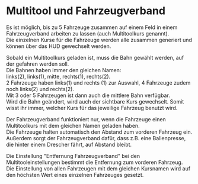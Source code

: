 # Multitool und Fahrzeugverband  
Es ist möglich, bis zu 5 Fahrzeuge zusammen auf einem Feld in einem Fahrzeugverband arbeiten zu lassen (auch Multitoolkurs genannt).  
Die einzelnen Kurse für die Fahrzeuge werden alle zusammen generiert und können über das HUD gewechselt werden.  


  
Sobald ein Multitoolkurs geladen ist, muss die Bahn gewählt werden, auf der gefahren werden soll.  
Die Bahnen haben immer den gleichen Namen:  
links(2), links(1), mitte, rechts(1), rechts(2).  
2 Fahrzeuge haben links(1) und rechts (1) zur Auswahl, 4 Fahrzeuge zudem noch links(2) und rechts(2).  
Mit 3 oder 5 Fahrzeugen ist dann auch die mittlere Bahn verfügbar.  
Wird die Bahn geändert, wird auch der sichtbare Kurs gewechselt. Somit wisst ihr immer, welcher Kurs für das jeweilige Fahrzeug benutzt wird.  


  
Der Fahrzeugverband funktioniert nur, wenn die Fahrzeuge einen Multitoolkurs mit dem gleichen Namen geladen haben.  
Die Fahrzeuge halten automatisch den Abstand zum vorderen Fahrzeug ein.  
Außerdem sorgt der Fahrzeugverband dafür, dass z.B. eine Ballenpresse, die hinter einem Drescher fährt, auf Abstand bleibt.  


  
Die Einstellung "Entfernung Fahrzeugverband" bei den Multitooleinstellungen bestimmt die Entfernung zum vorderen Fahrzeug.  
Die Einstellung von allen Fahrzeugen mit dem gleichen Kursnamen wird auf den höchsten Wert eines einzelnen Fahrzeuges gesetzt.  


